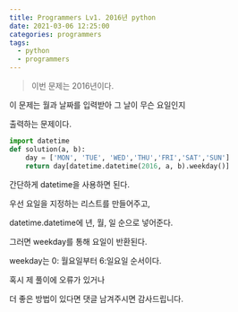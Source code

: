```yaml
---
title: Programmers Lv1. 2016년 python
date: 2021-03-06 12:25:00
categories: programmers
tags:
  - python
  - programmers
---
```


>이번 문제는 2016년이다.

이 문제는 월과 날짜를 입력받아 그 날이 무슨 요일인지

출력하는 문제이다.

~~~python
import datetime
def solution(a, b):
    day = ['MON', 'TUE', 'WED','THU','FRI','SAT','SUN']
    return day[datetime.datetime(2016, a, b).weekday()]
~~~

간단하게 datetime을 사용하면 된다.

우선 요일을 지정하는 리스트를 만들어주고,

datetime.datetime에 년, 월, 일 순으로 넣어준다.

그러면 weekday를 통해 요일이 반환된다.

weekday는 0: 월요일부터 6:일요일 순서이다.


혹시 제 풀이에 오류가 있거나

더 좋은 방법이 있다면 댓글 남겨주시면 감사드립니다.
